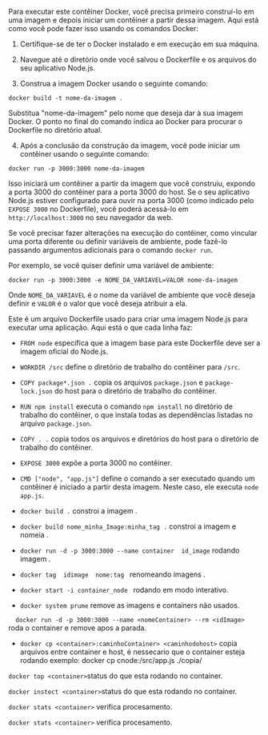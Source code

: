 Para executar este contêiner Docker, você precisa primeiro construí-lo em uma imagem e depois iniciar um contêiner a partir dessa imagem. Aqui está como você pode fazer isso usando os comandos Docker:

1. Certifique-se de ter o Docker instalado e em execução em sua máquina.

2. Navegue até o diretório onde você salvou o Dockerfile e os arquivos do seu aplicativo Node.js.

3. Construa a imagem Docker usando o seguinte comando:

```
docker build -t nome-da-imagem .
```

Substitua "nome-da-imagem" pelo nome que deseja dar à sua imagem Docker. O ponto no final do comando indica ao Docker para procurar o Dockerfile no diretório atual.

4. Após a conclusão da construção da imagem, você pode iniciar um contêiner usando o seguinte comando:

```
docker run -p 3000:3000 nome-da-imagem
```

Isso iniciará um contêiner a partir da imagem que você construiu, expondo a porta 3000 do contêiner para a porta 3000 do host. Se o seu aplicativo Node.js estiver configurado para ouvir na porta 3000 (como indicado pelo `EXPOSE 3000` no Dockerfile), você poderá acessá-lo em `http://localhost:3000` no seu navegador da web.

Se você precisar fazer alterações na execução do contêiner, como vincular uma porta diferente ou definir variáveis de ambiente, pode fazê-lo passando argumentos adicionais para o comando `docker run`.

Por exemplo, se você quiser definir uma variável de ambiente:

```
docker run -p 3000:3000 -e NOME_DA_VARIAVEL=VALOR nome-da-imagem
```

Onde `NOME_DA_VARIAVEL` é o nome da variável de ambiente que você deseja definir e `VALOR` é o valor que você deseja atribuir a ela.




Este é um arquivo Dockerfile usado para criar uma imagem Node.js para executar uma aplicação. Aqui está o que cada linha faz:

- `FROM node` especifica que a imagem base para este Dockerfile deve ser a imagem oficial do Node.js.
- `WORKDIR /src` define o diretório de trabalho do contêiner para `/src`.
- `COPY package*.json .` copia os arquivos `package.json` e `package-lock.json` do host para o diretório de trabalho do contêiner.
- `RUN npm install` executa o comando `npm install` no diretório de trabalho do contêiner, o que instala todas as dependências listadas no arquivo `package.json`.
- `COPY . .` copia todos os arquivos e diretórios do host para o diretório de trabalho do contêiner.
- `EXPOSE 3000` expõe a porta 3000 no contêiner.
- `CMD ["node", "app.js"]` define o comando a ser executado quando um contêiner é iniciado a partir desta imagem. Neste caso, ele executa `node app.js`.

- `docker build .` constroi a imagem .
- `docker build nome_minha_Image:minha_tag .` constroi a imagem  e nomeia .
- `docker run -d -p 3000:3000 --name container  id_image`  rodando imagem .
- `docker tag  idimage  nome:tag `  renomeando imagens .
- `docker start -i container_node `  rodando em modo interativo.
 - `docker system prume`  remove as imagens e containers não usados.

 `  docker run -d -p 3000:3000 --name <nomeContainer> --rm <idImage>`  roda o container e remove apos a parada.

 - `docker cp <container>:caminhoContainer> <caminhodohost>`  copia arquivos entre container e host, é nessecario que o container esteja rodando exemplo: docker cp cnode:/src/app.js   ./copia/ 

 `docker top <container>`status do que esta rodando no container.

 `docker instect <container>`status do que esta rodando no container.

 `docker stats <container>` verifica procesamento.
 
  `docker stats <container>` verifica procesamento.

 